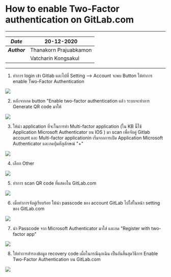 # How to enable Two-Factor authentication on GitLab.com
***

|***Date***|20-12-2020|
| ---- | ---- |
|***Author***|Thanakorn Prajuabkamon|
||Vatcharin Kongsakul|

***
1. ทำการ login เข้า Gitlab และไปที่ Setting --> Account จะพบ Button ให้ทำการ enable Two-Factor Authentication

![](img/Enable2factor-1.jpg)

2. หลังจากกด button "Enable two-factor authentication แล้ว ระบบจะทำการ Generate QR code มาให้

![](img/Enable2factor-2.jpg)

3. ให้นำ application ที่จะในการทำ Multi-factor application (ใน KB นี้ใช้ Application Microsoft Authenticator บน IOS ) มา scan เพื่อจับคู่ Gitlab account และ Multi-factor applicationin เริ่มจากการเปิด Application Microsoft Authenticator และกดปุ่มสัญลักษณ์ "+"

![](img/Enable2factor-3.jpg)

4. เลือก Other

![](img/Enable2factor-4.jpg)

5. ทำการ scan QR code ที่แสดงใน GitLab.com

![](img/Enable2factor-5.jpg)

6. เมื่อทำการจับคู่เรียบร้อย ให้นำ passcode ของ account GitLab ไปใส่ในหน้า setting ของ GitLab.com

![](img/Enable2factor-6.jpg)

7. นำ Passcode จาก Microsoft Authenticator มาใส่ และกด "Register with two-factor app"

![](img/Enable2factor-7.jpg)

8. ให้ทำการสำรองข้อมูล recovery code เผื่อในกรณีฉุกเฉิน เป็นอันสิ้นสุดวิธีการ Enable Two-Factor Authentication บน GitLab.com

![](img/Enable2factor-8.jpg)